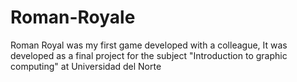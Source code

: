 # Roman-Royale
Roman Royal was my first game developed with a colleague, It was developed as a final project for the subject "Introduction to graphic computing" at Universidad del Norte
